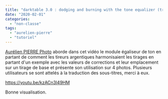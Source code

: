```yaml
---
title: "darktable 3.0 : dodging and burning with the tone equalizer (traduction des sous-titres en français)"
date: "2020-02-01"
categories: 
  - "non-classe"
tags: 
  - "aurelien-pierre"
  - "tutoriel"
---
```


[Aurélien PIERRE Photo](https://www.youtube.com/channel/UCmsSn3fujI81EKEr4NLxrcg) aborde dans cet vidéo le module égaliseur de ton en partant de comment les tireurs argentiques harmonisaient les tirages en partant d'un exemple avec les valeurs de corrections et leur emplacement sur un tirage de base et présente son utilisation sur 4 photos. Plusieurs utilisateurs se sont attelés à la traduction des sous-titres, merci à eux.

https://youtu.be/kzACn3l49HM

Bonne visualisation.
